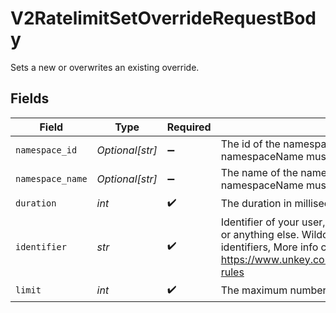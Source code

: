 # V2RatelimitSetOverrideRequestBody

Sets a new or overwrites an existing override.


## Fields

| Field                                                                                                                                                                                                                                      | Type                                                                                                                                                                                                                                       | Required                                                                                                                                                                                                                                   | Description                                                                                                                                                                                                                                |
| ------------------------------------------------------------------------------------------------------------------------------------------------------------------------------------------------------------------------------------------ | ------------------------------------------------------------------------------------------------------------------------------------------------------------------------------------------------------------------------------------------ | ------------------------------------------------------------------------------------------------------------------------------------------------------------------------------------------------------------------------------------------ | ------------------------------------------------------------------------------------------------------------------------------------------------------------------------------------------------------------------------------------------ |
| `namespace_id`                                                                                                                                                                                                                             | *Optional[str]*                                                                                                                                                                                                                            | :heavy_minus_sign:                                                                                                                                                                                                                         | The id of the namespace. Either namespaceId or namespaceName must be provided                                                                                                                                                              |
| `namespace_name`                                                                                                                                                                                                                           | *Optional[str]*                                                                                                                                                                                                                            | :heavy_minus_sign:                                                                                                                                                                                                                         | The name of the namespace. Either namespaceId or namespaceName must be provided                                                                                                                                                            |
| `duration`                                                                                                                                                                                                                                 | *int*                                                                                                                                                                                                                                      | :heavy_check_mark:                                                                                                                                                                                                                         | The duration in milliseconds for the rate limit window.                                                                                                                                                                                    |
| `identifier`                                                                                                                                                                                                                               | *str*                                                                                                                                                                                                                                      | :heavy_check_mark:                                                                                                                                                                                                                         | Identifier of your user, this can be their userId, an email, an ip or anything else. Wildcards ( * ) can be used to match multiple identifiers, More info can be found at https://www.unkey.com/docs/ratelimiting/overrides#wildcard-rules |
| `limit`                                                                                                                                                                                                                                    | *int*                                                                                                                                                                                                                                      | :heavy_check_mark:                                                                                                                                                                                                                         | The maximum number of requests allowed.                                                                                                                                                                                                    |